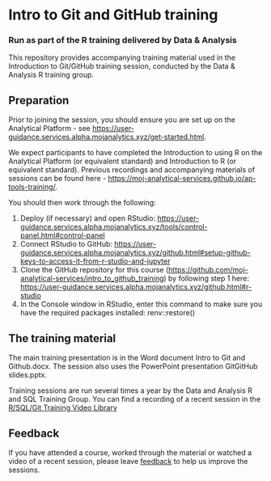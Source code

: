 # Intro to Git and GitHub training
### Run as part of the R training delivered by Data & Analysis

This repository provides accompanying training material used in the Introduction to Git/GitHub training session, conducted by the Data & Analysis R training group. 

## Preparation

Prior to joining the session, you should ensure you are set up on the Analytical Platform - see https://user-guidance.services.alpha.mojanalytics.xyz/get-started.html.

We expect participants to have completed the Introduction to using R on the Analytical Platform (or equivalent standard) and Introduction to R (or equivalent standard). Previous recordings and accompanying materials of sessions can be found here - https://moj-analytical-services.github.io/ap-tools-training/. 

You should then work through the following:
1.	Deploy (if necessary) and open RStudio: https://user-guidance.services.alpha.mojanalytics.xyz/tools/control-panel.html#control-panel
2.	Connect RStudio to GitHub: https://user-guidance.services.alpha.mojanalytics.xyz/github.html#setup-github-keys-to-access-it-from-r-studio-and-jupyter
3.	Clone the GitHub repository for this course (https://github.com/moj-analytical-services/intro_to_github_training) by following step 1 here: https://user-guidance.services.alpha.mojanalytics.xyz/github.html#r-studio
4.	In the Console window in RStudio, enter this command to make sure you have the required packages installed: renv::restore()

## The training material

The main training presentation is in the Word document Intro to Git and Github.docx. The session also uses the PowerPoint presentation GitGitHub slides.pptx.

Training sessions are run several times a year by the Data and Analysis R and SQL Training Group. You can find a recording of a recent session in the [R/SQL/Git Training Video Library](https://justiceuk.sharepoint.com/:u:/r/sites/RTrainingGroup/SitePages/video_collections.aspx?csf=1&web=1&share=EQmizR4ln25Hotr46oEK5_EB4dVwlRXdiOF0Xkyc1Mv9TA&e=wyNbpW)

## Feedback

If you have attended a course, worked through the material or watched a video of a recent session, please leave [feedback](https://airtable.com/app54DtfpHprLGpKu/shr9u2OJB2pW8Y0Af) to help us improve the sessions.
